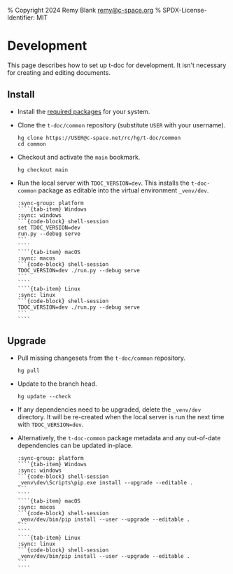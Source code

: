 % Copyright 2024 Remy Blank <remy@c-space.org>
% SPDX-License-Identifier: MIT

# Development

This page describes how to set up t-doc for development. It isn't necessary for
creating and editing documents.

## Install

- Install the [required packages](install.md#requirements) for your system.

- Clone the `t-doc/common` repository (substitute `USER` with your username).

  ```{code-block} shell-session
  hg clone https://USER@c-space.net/rc/hg/t-doc/common
  cd common
  ```

- Checkout and activate the `main` bookmark.

  ```{code-block} shell-session
  hg checkout main
  ```

- Run the local server with `TDOC_VERSION=dev`. This installs the `t-doc-common`
  package as editable into the virtual environment `_venv/dev`.

  `````{tab-set}
  :sync-group: platform
  ````{tab-item} Windows
  :sync: windows
  ```{code-block} shell-session
  set TDOC_VERSION=dev
  run.py --debug serve
  ```
  ````
  ````{tab-item} macOS
  :sync: macos
  ```{code-block} shell-session
  TDOC_VERSION=dev ./run.py --debug serve
  ```
  ````
  ````{tab-item} Linux
  :sync: linux
  ```{code-block} shell-session
  TDOC_VERSION=dev ./run.py --debug serve
  ```
  ````
  `````

## Upgrade

- Pull missing changesets from the `t-doc/common` repository.

  ```{code-block} shell-session
  hg pull
  ```

- Update to the branch head.

  ```{code-block} shell-session
  hg update --check
  ```

- If any dependencies need to be upgraded, delete the `_venv/dev` directory. It
  will be re-created when the local server is run the next time with
  `TDOC_VERSION=dev`.

- Alternatively, the `t-doc-common` package metadata and any out-of-date
  dependencies can be updated in-place.

  `````{tab-set}
  :sync-group: platform
  ````{tab-item} Windows
  :sync: windows
  ```{code-block} shell-session
  _venv\dev\Scripts\pip.exe install --upgrade --editable .
  ```
  ````
  ````{tab-item} macOS
  :sync: macos
  ```{code-block} shell-session
  _venv/dev/bin/pip install --user --upgrade --editable .
  ```
  ````
  ````{tab-item} Linux
  :sync: linux
  ```{code-block} shell-session
  _venv/dev/bin/pip install --user --upgrade --editable .
  ```
  ````
  `````
